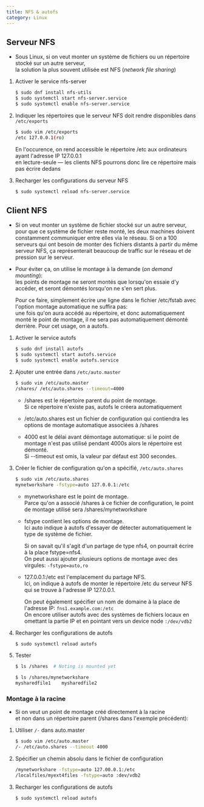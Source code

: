 ```yaml
---
title: NFS & autofs
category: Linux
---
```


## Serveur NFS

* Sous Linux, si on veut monter un système de fichiers ou un répertoire stocké sur un autre serveur,  
  la solution la plus souvent utilisée est NFS (*network file sharing*)

1. Activer le service nfs-server

    ``` bash
    $ sudo dnf install nfs-utils
    $ sudo systemctl start nfs-server.service
    $ sudo systemctl enable nfs-server.service
    ```

2. Indiquer les répertoires que le serveur NFS doit rendre disponibles dans `/etc/exports`

    ``` bash
    $ sudo vim /etc/exports
    /etc 127.0.0.1(ro)
    ```

    En l'occurence, on rend accessible le répertoire /etc aux ordinateurs ayant l'adresse IP 127.0.0.1  
    en lecture-seule — les clients NFS pourrons donc lire ce répertoire mais pas écrire dedans

3. Recharger les configurations du serveur NFS

    ``` bash
    $ sudo systemctl reload nfs-server.service
    ```

## Client NFS

* Si on veut monter un système de fichier stocké sur un autre serveur, pour que ce système de fichier reste monté, les deux machines doivent constamment communiquer entre elles via le réseau. Si on a 100 serveurs qui ont besoin de monter des fichiers distants à partir du même serveur NFS, ça représenterait beaucoup de traffic sur le réseau et de pression sur le serveur.

* Pour éviter ça, on utilise le montage à la demande (*on demand mounting*):  
  les points de montage ne seront montés que lorsqu'on essaie d'y accéder, et seront démontés lorsqu'on ne s'en sert plus.

  Pour ce faire, simplement écrire une ligne dans le fichier /etc/fstab avec l'option montage automatique ne suffira pas:  
  une fois qu'on aura accédé au répertoire, et donc automatiquement monté le point de montage, il ne sera pas automatiquement démonté derrière. Pour cet usage, on a autofs.

1. Activer le service autofs

    ``` bash
    $ sudo dnf install autofs
    $ sudo systemctl start autofs.service
    $ sudo systemctl enable autofs.service
    ```

2. Ajouter une entrée dans `/etc/auto.master`

    ``` bash
    $ sudo vim /etc/auto.master
    /shares/ /etc/auto.shares --timeout=4000
    ```

    - /shares est le répertoire parent du point de montage.  
      Si ce répertoire n'existe pas, autofs le créera automatiquement

    - /etc/auto.shares est un fichier de configuration qui contiendra les options de montage automatique associées à /shares

    - 4000 est le délai avant démontage automatique: si le point de montage n'est pas utilisé pendant 4000s alors le répertoire est démonté.  
      Si --timeout est omis, la valeur par défaut est 300 secondes.

3. Créer le fichier de configuration qu'on a spécifié, `/etc/auto.shares`

    ``` bash
    $ sudo vim /etc/auto.shares
    mynetworkshare -fstype=auto 127.0.0.1:/etc
    ```

    - mynetworkshare est le point de montage.  
      Parce qu'on a associé /shares à ce fichier de configuration, le point de montage utilisé sera /shares/mynetworkshare

    - fstype contient les options de montage.  
      Ici auto indique à autofs d'essayer de détecter automatiquement le type de système de fichier.

      Si on savait qu'il s'agit d'un partage de type nfs4, on pourrait écrire à la place fstype=nfs4.  
      On peut aussi ajouter plusieurs options de montage avec des virgules: `-fstype=auto,ro`

    - 127.0.0.1:/etc est l'emplacement du partage NFS.  
      Ici, on indique à autofs de monter le répertoire /etc du serveur NFS qui se trouve à l'adresse IP 127.0.0.1.

      On peut également spécifier un nom de domaine à la place de l'adresse IP: `fns1.example.com:/etc`  
      On encore utiliser autofs avec des systèmes de fichiers locaux en omettant la partie IP et en pointant vers un device node `:/dev/vdb2`

3. Recharger les configurations de autofs

    ``` bash
    $ sudo systemctl reload autofs
    ```

4. Tester

    ``` bash
    $ ls /shares  # Noting is mounted yet

    $ ls /shares/mynetworkshare
    mysharedfile1    mysharedfile2
    ```

### Montage à la racine

* Si on veut un point de montage créé directement à la racine  
  et non dans un répertoire parent (/shares dans l'exemple précédent):

1. Utiliser `/-` dans auto.master

    ``` bash
    $ sudo vim /etc/auto.master
    /- /etc/auto.shares --timeout 4000
    ```

2. Spécifier un chemin absolu dans le fichier de configuration

    ``` bash
    /mynetworkshare -fstype=auto 127.00.0.1:/etc
    /localfiles/myext4files -fstype=auto :dev/vdb2
    ```

3. Recharger les configurations de autofs

    ``` bash
    $ sudo systemctl reload autofs
    ```
